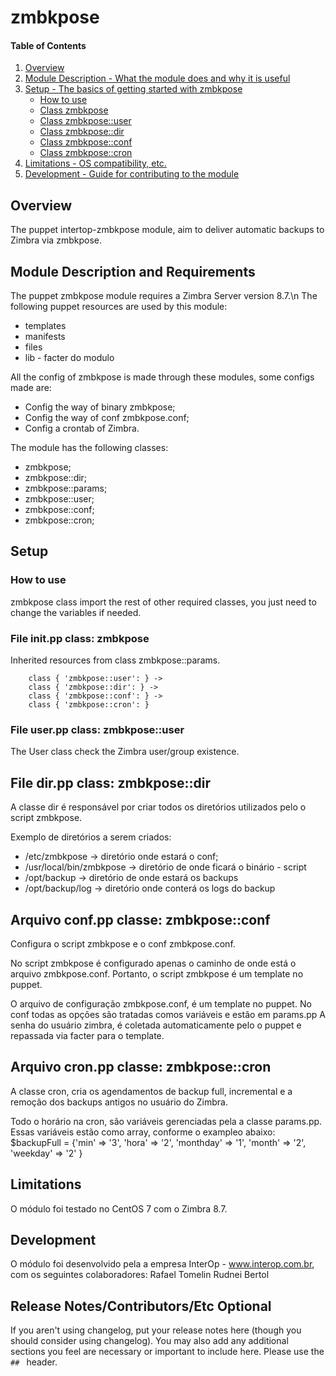 # zmbkpose

#### Table of Contents

1. [Overview](#overview)
2. [Module Description - What the module does and why it is useful](#module-description)
3. [Setup - The basics of getting started with zmbkpose](#setup)
    * [How to use](#como-utilizar)
    * [Class zmbkpose](#arquivo-init.pp-classe)
    * [Class zmbkpose::user](#Arquivo-user.pp-classe)
    * [Class zmbkpose::dir](#Arquivo-dir.pp-classe)
    * [Class zmbkpose::conf](#Arquivo-conf.pp-classe)
    * [Class zmbkpose::cron](#Arquivo-cron.pp-classe)
5. [Limitations - OS compatibility, etc.](#limitations)
6. [Development - Guide for contributing to the module](#development)

## Overview

The puppet intertop-zmbkpose module,  aim to deliver automatic backups to Zimbra via zmbkpose.

## Module Description and Requirements

The puppet zmbkpose module requires a Zimbra Server version 8.7.\n
The following puppet resources are used by this module: 
* templates
* manifests
* files
* lib - facter do modulo

All the config of zmbkpose is made through these modules, some configs made are:
* Config the way of binary zmbkpose;
* Config the way of conf zmbkpose.conf;
* Config a crontab of Zimbra.

The module has the following classes:
* zmbkpose;
* zmbkpose::dir;
* zmbkpose::params;
* zmbkpose::user;
* zmbkpose::conf;
* zmbkpose::cron;

## Setup

### How to use

zmbkpose class import the rest of other required classes, you just need to change the variables if needed.


### File init.pp class: **zmbkpose**

Inherited resources from class zmbkpose::params.


        class { 'zmbkpose::user': } ->
        class { 'zmbkpose::dir': } ->
        class { 'zmbkpose::conf': } ->
        class { 'zmbkpose::cron': }


### File user.pp class: **zmbkpose::user**

The User class check the Zimbra user/group existence.


## File dir.pp class: **zmbkpose::dir**

A classe dir é responsável por criar todos os diretórios utilizados pelo o script zmbkpose.

Exemplo de diretórios a serem criados:
* /etc/zmbkpose -> diretório onde estará o conf;
* /usr/local/bin/zmbkpose -> diretório de onde ficará o binário - script
* /opt/backup -> diretório de onde estará os backups
* /opt/backup/log -> diretório onde conterá os logs do backup

##  Arquivo conf.pp classe: **zmbkpose::conf**

Configura o script zmbkpose e o conf zmbkpose.conf.

No script zmbkpose é configurado apenas o caminho de onde está o arquivo zmbkpose.conf.  Portanto, o script zmbkpose é um template no puppet.

O arquivo de configuração zmbkpose.conf, é um template no puppet.  No conf todas as opções são tratadas comos variáveis e estão em params.pp
A senha do usuário zimbra, é coletada automaticamente pelo o puppet e repassada via facter para o template.


##  Arquivo cron.pp classe: **zmbkpose::cron**
A classe cron, cria os agendamentos de backup full, incremental e a remoção dos backups antigos no usuário do Zimbra.

Todo o horário na cron, são variáveis gerenciadas pela a classe params.pp.  Essas variáveis estão como array, conforme o exampleo abaixo:
$backupFull = {'min' => '3', 'hora' => '2', 'monthday' => '1', 'month' => '2', 'weekday' => '2'  }



## Limitations

O módulo foi testado no CentOS 7 com o Zimbra 8.7.


## Development

O módulo foi desenvolvido pela a empresa InterOp - www.interop.com.br, com os seguintes colaboradores:
Rafael Tomelin
Rudnei Bertol

## Release Notes/Contributors/Etc **Optional**

If you aren't using changelog, put your release notes here (though you should
consider using changelog). You may also add any additional sections you feel are
necessary or important to include here. Please use the `## ` header.
